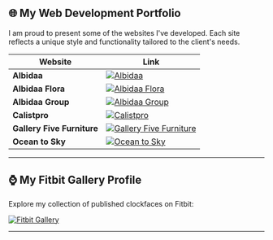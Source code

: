 ## 🌐 My Web Development Portfolio

I am proud to present some of the websites I've developed. Each site reflects a unique style and functionality tailored to the client's needs.

| Website | Link |
| ------- | ---- |
| **Albidaa**  | [![Albidaa](https://img.shields.io/badge/Visit-Albidaa-blue?style=for-the-badge&logo=appveyor)](https://www.albidaa.com) |
| **Albidaa Flora** | [![Albidaa Flora](https://img.shields.io/badge/Visit-Albidaa_Flora-blue?style=for-the-badge&logo=appveyor)](https://www.albidaaflora.com) |
| **Albidaa Group** | [![Albidaa Group](https://img.shields.io/badge/Visit-Albidaa_Group-blue?style=for-the-badge&logo=appveyor)](https://www.albidaagroup.com) |
| **Calistpro** | [![Calistpro](https://img.shields.io/badge/Visit-Calist_Pro-blue?style=for-the-badge&logo=appveyor)](https://www.calistpro.com) |
| **Gallery Five Furniture** | [![Gallery Five Furniture](https://img.shields.io/badge/Visit-Gallery_Five_Furniture-blue?style=for-the-badge&logo=appveyor)](https://galleryfivefurniture.com/) |
| **Ocean to Sky** | [![Ocean to Sky](https://img.shields.io/badge/Visit-Ocean_to_Sky-blue?style=for-the-badge&logo=appveyor)](https://oceantosky.com/) |


---

## ⌚ My Fitbit Gallery Profile

Explore my collection of published clockfaces on Fitbit:

[![Fitbit Gallery](https://img.shields.io/badge/View-My_Fitbit_Clockfaces-green?style=for-the-badge&logo=fitbit)](https://gallery.fitbit.com/developer/54cfb164-61bb-4a1a-80f9-028b16a44679)

---
